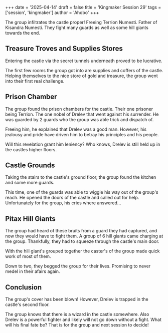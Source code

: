 +++
date = '2025-04-14'
draft = false
title = 'Kingmaker Session 29'
tags = ['session', 'kingmaker']
author = 'Ahobo'
+++

The group infiltrates the castle proper! Freeing Terrion Numesti. Father of
Kisandra Numesti. They fight many guards as well as some hill giants towards
the end.

## Treasure Troves and Supplies Stores

Entering the castle via the secret tunnels underneath proved to be lucrative.

The first few rooms the group got into are supplies and coffers of the castle.
Helping themselves to the nice store of gold and treasure, the group went into
their first real challenge.

## Prison Chamber

The group found the prison chambers for the castle. Their one prisoner being
Terrion. The one nobel of Drelev that went against his surrender. He was guarded
by 2 guards who the group was able trick and dispatch of. 

Freeing him, he explained that Drelev was a good man. However, his jealousy and
pride have driven him to betray his principles and his people. 

Will this revelation grant him leniency? Who knows, Drelev is still held up in the
castles higher floors.

## Castle Grounds

Taking the stairs to the castle's ground floor, the group found the kitchen and some
more guards.

This time, one of the guards was able to wiggle his way out of the group's reach. He opened
the doors of the castle and called out for help. Unfortunately for the group, his cries where
answered...

## Pitax Hill Giants

The group had heard of these bruits from a guard they had captured, and now they would have to fight
them. A group of 6 hill giants came charging at the group. Thankfully, they had to squeeze through the castle's main door.

With the hill giant's grouped together the caster's of the group made quick work of most of them.

Down to two, they begged the group for their lives. Promising to never medel in their afairs again.

## Conclusion

The group's cover has been blown! However, Drelev is trapped in the castle's second floor.

The group knows that there is a wizard in the castle somewhere. Also Drelev is a powerful
fighter and likely will not go down without a fight. What will his final fate be? That is 
for the group and next session to decide!
